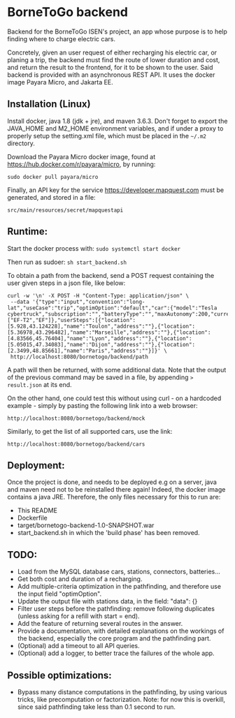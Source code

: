 # BorneToGo backend

Backend for the BorneToGo ISEN's project, an app whose purpose is to help finding where to charge electric cars.

Concretely, given an user request of either recharging his electric car, or planing a trip, the backend must find the route of lower duration and cost, and return the result to the frontend, for it to be shown to the user. Said backend is provided with an asynchronous REST API. It uses the docker image Payara Micro, and Jakarta EE.


## Installation (Linux)

Install docker, java 1.8 (jdk + jre), and maven 3.6.3. Don't forget to export the JAVA_HOME and M2_HOME environment variables, and if under a proxy to properly setup the setting.xml file, which must be placed in the ```~/.m2``` directory.

Download the Payara Micro docker image, found at <https://hub.docker.com/r/payara/micro>, by running:

```sudo docker pull payara/micro```

Finally, an API key for the service <https://developer.mapquest.com> must be generated, and stored in a file:

```src/main/resources/secret/mapquestapi```


## Runtime:

Start the docker process with: ```sudo systemctl start docker```

Then run as sudoer: ```sh start_backend.sh ```

To obtain a path from the backend, send a POST request containing the user given steps in a json file, like below:

```
curl -w '\n' -X POST -H "Content-Type: application/json" \
 --data '{"type":"input","convention":"long-lat","useCase":"trip","optimOption":"default","car":{"model":"Tesla cybertruck","subscription":"","batteryType":"","maxAutonomy":200,"currentAutonomy":50,"maxWattage":42.1,"connectors":["EF-T2","EF"]},"userSteps":[{"location":[5.928,43.124228],"name":"Toulon","address":""},{"location":[5.36978,43.296482],"name":"Marseille","address":""},{"location":[4.83566,45.76404],"name":"Lyon","address":""},{"location":[5.05015,47.34083],"name":"Dijon","address":""},{"location":[2.3499,48.85661],"name":"Paris","address":""}]}' \
 http://localhost:8080/bornetogo/backend/path
```

A path will then be returned, with some additional data. Note that the output of the previous command may be saved in a file, by appending ``` > result.json ``` at its end.

On the other hand, one could test this without using curl - on a hardcoded example - simply by pasting the following link into a web browser:

```
http://localhost:8080/bornetogo/backend/mock
```

Similarly, to get the list of all supported cars, use the link:

```
http://localhost:8080/bornetogo/backend/cars
```


## Deployment:

Once the project is done, and needs to be deployed e.g on a server, java and maven need not to be reinstalled there again! Indeed, the docker image contains a java JRE. Therefore, the only files necessary for this to run are:

- This README
- Dockerfile
- target/bornetogo-backend-1.0-SNAPSHOT.war
- start_backend.sh in which the 'build phase' has been removed.


## TODO:

- Load from the MySQL database cars, stations, connectors, batteries...
- Get both cost and duration of a recharging.
- Add multiple-criteria optimization in the pathfinding, and therefore use the input field "optimOption".
- Update the output file with stations data, in the field: "data": {}
- Filter user steps before the pathfinding: remove following duplicates (unless asking for a refill with start = end).
- Add the feature of returning several routes in the answer.
- Provide a documentation, with detailed explanations on the workings of the backend, especially the core program and the pathfinding part.
- (Optional) add a timeout to all API queries.
- (Optional) add a logger, to better trace the failures of the whole app.


## Possible optimizations:

- Bypass many distance computations in the pathfinding, by using various tricks, like precomputation or factorization. Note: for now this is overkill, since said pathfinding take less than 0.1 second to run.
